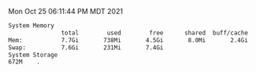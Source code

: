 Mon Oct 25 06:11:44 PM MDT 2021
```bash
System Memory
               total        used        free      shared  buff/cache   available
Mem:           7.7Gi       738Mi       4.5Gi       8.0Mi       2.4Gi       6.6Gi
Swap:          7.6Gi       231Mi       7.4Gi
System Storage
672M	.
```
```bash
